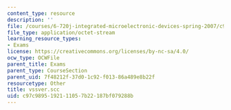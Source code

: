 ```yaml
---
content_type: resource
description: ''
file: /courses/6-720j-integrated-microelectronic-devices-spring-2007/c97c9895192111057b22187bf079288b_vssver.scc
file_type: application/octet-stream
learning_resource_types:
- Exams
license: https://creativecommons.org/licenses/by-nc-sa/4.0/
ocw_type: OCWFile
parent_title: Exams
parent_type: CourseSection
parent_uid: 7f48212f-37d0-1c92-f013-86a489e8b22f
resourcetype: Other
title: vssver.scc
uid: c97c9895-1921-1105-7b22-187bf079288b
---
```

